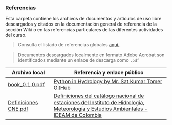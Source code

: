 ### Referencias

Esta carpeta contiene los archivos de documentos y artículos de uso libre descargados y citados en la documentación general de referencia de la sección Wiki o en las referencias particulares de las diferentes actividades del curso. 

> Consulta el listado de referencias globales [aquí.](https://github.com/rcfdtools/R.LTWB/wiki/Referencias)

> Documentos descargados localmente en formato Adobe Acrobat son identificados mediante un enlace de descarga como `.pdf`

| Archivo local                                                                        | Referencia y enlace público                                                                                                                                                 |
|--------------------------------------------------------------------------------------|-----------------------------------------------------------------------------------------------------------------------------------------------------------------------------|
| [book_0.1.0.pdf](https://github.com/rcfdtools/R.LTWB/blob/main/.refs/book_0.1.0.pdf) | [Python in Hydrology by Mr. Sat Kumar Tomer](https://code.google.com/archive/p/python-in-hydrology/downloads)  [GitHub](https://github.com/livingworld/Python-in-Hydrology) |
| [Definiciones CNE.pdf](https://github.com/rcfdtools/R.LTWB/blob/main/.refs/Definiciones%20CNE.pdf)                                                                         | [Definiciones del catálogo nacional de estaciones del  Instituto de Hidrología, Meteorología y Estudios Ambientales - IDEAM de Colombia](http://www.ideam.gov.co/documents/10182/557765/Definiciones+CNE.pdf)                                                                                                              |
